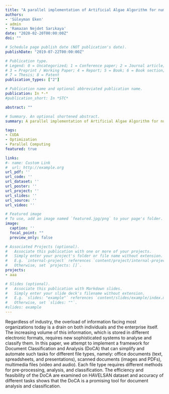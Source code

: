 ```yaml
---
title: "A parallel implementation of Artificial Algae Algorithm for numerical optimization"
authors:
- 'Süleyman Eken'
- admin
- 'Ramazan Nejdet Sarıkaya'
date: "2020-02-20T00:00:00Z"
doi: ""

# Schedule page publish date (NOT publication's date).
publishDate: "2019-07-22T00:00:00Z"

# Publication type.
# Legend: 0 = Uncategorized; 1 = Conference paper; 2 = Journal article;
# 3 = Preprint / Working Paper; 4 = Report; 5 = Book; 6 = Book section;
# 7 = Thesis; 8 = Patent
publication_types: ["2"]

# Publication name and optional abbreviated publication name.
publication: In *-*
#publication_short: In *STC*

abstract: ""

# Summary. An optional shortened abstract.
summary: A parallel implementation of Artificial Algae Algorithm for numerical optimization.

tags:
- CUDA
- Optimization
- Parallel Computing
featured: true

links:
#- name: Custom Link
#  url: http://example.org
url_pdf: ''
url_code: ''
url_dataset: ''
url_poster: ''
url_project: ''
url_slides: ''
url_source: ''
url_video: ''

# Featured image
# To use, add an image named `featured.jpg/png` to your page's folder. 
image:
  caption: ''
  focal_point: ""
  preview_only: false

# Associated Projects (optional).
#   Associate this publication with one or more of your projects.
#   Simply enter your project's folder or file name without extension.
#   E.g. `internal-project` references `content/project/internal-project/index.md`.
#   Otherwise, set `projects: []`.
projects:
- aaa

# Slides (optional).
#   Associate this publication with Markdown slides.
#   Simply enter your slide deck's filename without extension.
#   E.g. `slides: "example"` references `content/slides/example/index.md`.
#   Otherwise, set `slides: ""`.
#slides: example
---
```


<!-- {{% alert note %}}
Click the *Cite* button above to demo the feature to enable visitors to import publication metadata into their reference management software.
{{% /alert %}}

{{% alert note %}}
Click the *Slides* button above to demo Academic's Markdown slides feature.
{{% /alert %}}

Supplementary notes can be added here, including [code and math](https://sourcethemes.com/academic/docs/writing-markdown-latex/).
 -->

Regardless of industry, the overload of information facing most organizations today is a drain on both individuals and the enterprise itself. The increasing volume of this information, which is stored in different electronic formats, requires new sophisticated systems to analyse and classify them. In this paper, we attempt to implement a framework for Document Classification and Analysis (DoCA) that can simplify and automate such tasks for different file types, namely: office documents (text, spreadsheets, and presentations), scanned documents (images and PDFs), multimedia files (video and audio). Each file type requires different methods for pre-processing, analysis, and classification. The efficiency and feasibility of the DoCA are examined on HAVELSAN dataset and accuracy of different tasks shows that the DoCA is a promising tool for document analysis and classification.